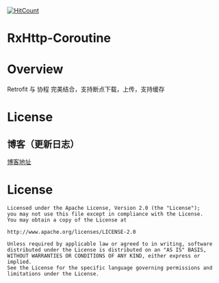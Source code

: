 [![HitCount](http://hits.dwyl.com/JiangHaiYang01/RxHttp.svg)](http://hits.dwyl.com/JiangHaiYang01/RxHttp)
# RxHttp-Coroutine

# Overview

Retrofit 与 协程 完美结合，支持断点下载，上传，支持缓存


# License

## 博客（更新日志）

[博客地址](https://jianghaiyang01.github.io/posts/d45b0d85/#more)

# License

```
Licensed under the Apache License, Version 2.0 (the "License");
you may not use this file except in compliance with the License.
You may obtain a copy of the License at

http://www.apache.org/licenses/LICENSE-2.0

Unless required by applicable law or agreed to in writing, software
distributed under the License is distributed on an "AS IS" BASIS,
WITHOUT WARRANTIES OR CONDITIONS OF ANY KIND, either express or implied.
See the License for the specific language governing permissions and
limitations under the License.
```
